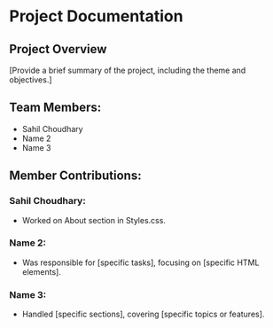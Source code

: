 # Project Documentation

## Project Overview

[Provide a brief summary of the project, including the theme and objectives.]

## Team Members:

-   Sahil Choudhary
-   Name 2
-   Name 3

## Member Contributions:

### Sahil Choudhary:

-   Worked on About section in Styles.css.

### Name 2:

-   Was responsible for [specific tasks], focusing on [specific HTML elements].

### Name 3:

-   Handled [specific sections], covering [specific topics or features].